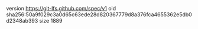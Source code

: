 version https://git-lfs.github.com/spec/v1
oid sha256:50a9f029c3a0d65c63ede28d820367779d8a376fca4655362e5db0d2348ab393
size 1889
